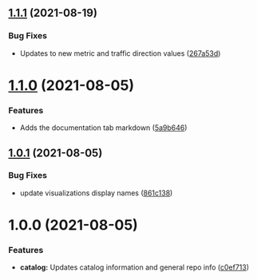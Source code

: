## [1.1.1](https://github.com/newrelic/nr1-kentik-network-monitoring/compare/v1.1.0...v1.1.1) (2021-08-19)


### Bug Fixes

* Updates to new metric and traffic direction values ([267a53d](https://github.com/newrelic/nr1-kentik-network-monitoring/commit/267a53d068486b99aade511de6037328116f99ac))

# [1.1.0](https://github.com/newrelic/nr1-kentik-network-monitoring/compare/v1.0.1...v1.1.0) (2021-08-05)


### Features

* Adds the documentation tab markdown ([5a9b646](https://github.com/newrelic/nr1-kentik-network-monitoring/commit/5a9b64633ee049caf63891f5a1a89ae6a18cc9a3))

## [1.0.1](https://github.com/newrelic/nr1-kentik-network-monitoring/compare/v1.0.0...v1.0.1) (2021-08-05)


### Bug Fixes

* update visualizations display names ([861c138](https://github.com/newrelic/nr1-kentik-network-monitoring/commit/861c1382ff6a81912076d97e35baa24be0f89b2c))

# 1.0.0 (2021-08-05)


### Features

* **catalog:** Updates catalog information and general repo info ([c0ef713](https://github.com/newrelic/nr1-kentik-network-monitoring/commit/c0ef713d20d060eb483bcf2b5963619bc472c30b))
